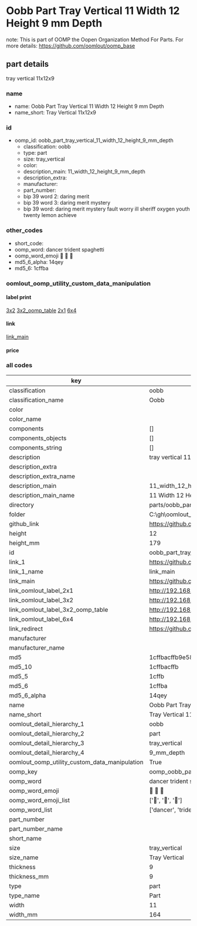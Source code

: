 # Oobb Part Tray Vertical 11 Width 12 Height 9 mm Depth  

note: This is part of OOMP the Oopen Organization Method For Parts. For more details: https://github.com/oomlout/oomp_base

##  part details
  



tray vertical 11x12x9



### name
* name: Oobb Part Tray Vertical 11 Width 12 Height 9 mm Depth
* name_short: Tray Vertical 11x12x9 
### id
* oomp_id: oobb_part_tray_vertical_11_width_12_height_9_mm_depth
  * classification: oobb
  * type: part
  * size: tray_vertical
  * color: 
  * description_main: 11_width_12_height_9_mm_depth
  * description_extra: 
  * manufacturer: 
  * part_number: 
  * bip 39 word 2: daring merit
  * bip 39 word 3: daring merit mystery
  * bip 39 word: daring merit mystery fault worry ill sheriff oxygen youth twenty lemon achieve

### other_codes
* short_code: 
* oomp_word: dancer trident spaghetti
* oomp_word_emoji :dancer: :trident: :spaghetti:
* md5_6_alpha: 14qey
* md5_6: 1cffba






### oomlout_oomp_utility_custom_data_manipulation
#### label print
[3x2](http://192.168.1.245:1112/?label=oomp%2014qey)
[3x2_oomp_table](http://192.168.1.108:1112/?label=oomp%2014qey)
[2x1](http://192.168.1.242:1112/?label=oomp%2014qey)
[6x4](http://192.168.1.55:1112/?label=oomp%2014qey)    

#### link

[link_main](https://github.com/oomlout/oomlout_oobb_version_4_generated_parts/tree/main/navigation_oomp/oobb/part/tray_vertical/11_width_12_height_9_mm_depth/part)                              

#### price







### all codes 
| key | value |  
| --- | --- |  
| classification | oobb |  
| classification_name | Oobb |  
| color |  |  
| color_name |  |  
| components | [] |  
| components_objects | [] |  
| components_string | [] |  
| description | tray vertical 11x12x9 |  
| description_extra |  |  
| description_extra_name |  |  
| description_main | 11_width_12_height_9_mm_depth |  
| description_main_name | 11 Width 12 Height 9 mm Depth |  
| directory | parts/oobb_part_tray_vertical_11_width_12_height_9_mm_depth |  
| folder | C:\gh\oomlout_oobb_version_4_generated_parts\parts\oobb_part_tray_vertical_11_width_12_height_9_mm_depth |  
| github_link | https://github.com/oomlout/oomlout_oomp_part_src/tree/main/parts/oobb_part_tray_vertical_11_width_12_height_9_mm_depth |  
| height | 12 |  
| height_mm | 179 |  
| id | oobb_part_tray_vertical_11_width_12_height_9_mm_depth |  
| link_1 | https://github.com/oomlout/oomlout_oobb_version_4_generated_parts/tree/main/navigation_oomp/oobb/part/tray_vertical/11_width_12_height_9_mm_depth/part |  
| link_1_name | link_main |  
| link_main | https://github.com/oomlout/oomlout_oobb_version_4_generated_parts/tree/main/navigation_oomp/oobb/part/tray_vertical/11_width_12_height_9_mm_depth/part |  
| link_oomlout_label_2x1 | http://192.168.1.242:1112/?label=oomp%2014qey |  
| link_oomlout_label_3x2 | http://192.168.1.245:1112/?label=oomp%2014qey |  
| link_oomlout_label_3x2_oomp_table | http://192.168.1.108:1112/?label=oomp%2014qey |  
| link_oomlout_label_6x4 | http://192.168.1.55:1112/?label=oomp%2014qey |  
| link_redirect | https://github.com/oomlout/oomlout_oobb_version_4_generated_parts/tree/main/parts/oobb_tray_vertical_11_12_09 |  
| manufacturer |  |  
| manufacturer_name |  |  
| md5 | 1cffbacffb9e58b1c3fee53f24e2e1bc |  
| md5_10 | 1cffbacffb |  
| md5_5 | 1cffb |  
| md5_6 | 1cffba |  
| md5_6_alpha | 14qey |  
| name | Oobb Part Tray Vertical 11 Width 12 Height 9 mm Depth |  
| name_short | Tray Vertical 11x12x9  |  
| oomlout_detail_hierarchy_1 | oobb |  
| oomlout_detail_hierarchy_2 | part |  
| oomlout_detail_hierarchy_3 | tray_vertical |  
| oomlout_detail_hierarchy_4 | 9_mm_depth |  
| oomlout_oomp_utility_custom_data_manipulation | True |  
| oomp_key | oomp_oobb_part_tray_vertical_11_width_12_height_9_mm_depth |  
| oomp_word | dancer trident spaghetti |  
| oomp_word_emoji | :dancer: :trident: :spaghetti: |  
| oomp_word_emoji_list | [':dancer:', ':trident:', ':spaghetti:'] |  
| oomp_word_list | ['dancer', 'trident', 'spaghetti'] |  
| part_number |  |  
| part_number_name |  |  
| short_name |  |  
| size | tray_vertical |  
| size_name | Tray Vertical |  
| thickness | 9 |  
| thickness_mm | 9 |  
| type | part |  
| type_name | Part |  
| width | 11 |  
| width_mm | 164 |  
